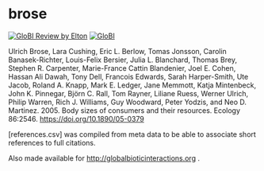 # brose
[![GloBI Review by Elton](../../actions/workflows/review.yml/badge.svg)](../../actions/workflows/review.yml) [![GloBI](https://api.globalbioticinteractions.org/interaction.svg?accordingTo=globi:globalbioticinteractions/template-dataset)](https://globalbioticinteractions.org/?accordingTo=globi:globalbioticinteractions/template-dataset) 

Ulrich Brose, Lara Cushing, Eric L. Berlow, Tomas Jonsson, Carolin Banasek-Richter, Louis-Felix Bersier, Julia L. Blanchard, Thomas Brey, Stephen R. Carpenter, Marie-France Cattin Blandenier, Joel E. Cohen, Hassan Ali Dawah, Tony Dell, Francois Edwards, Sarah Harper-Smith, Ute Jacob, Roland A. Knapp, Mark E. Ledger, Jane Memmott, Katja Mintenbeck, John K. Pinnegar, Björn C. Rall, Tom Rayner, Liliane Ruess, Werner Ulrich, Philip Warren, Rich J. Williams, Guy Woodward, Peter Yodzis, and Neo D. Martinez. 2005. Body sizes of consumers and their resources. Ecology 86:2546. https://doi.org/10.1890/05-0379

[references.csv] was compiled from meta data to be able to associate short references to full citations.

Also made available for http://globalbioticinteractions.org .
